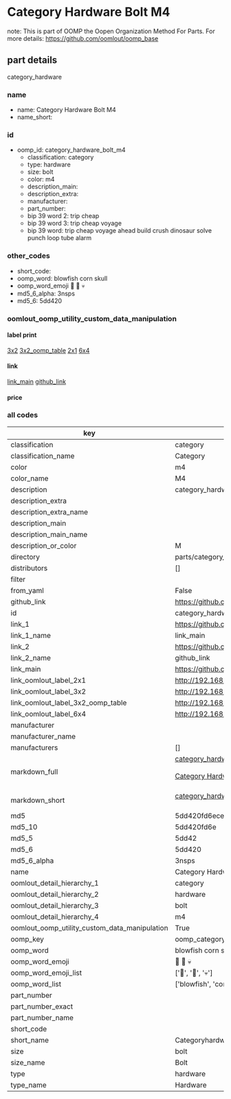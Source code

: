 # Category Hardware Bolt M4  

note: This is part of OOMP the Oopen Organization Method For Parts. For more details: https://github.com/oomlout/oomp_base

##  part details



category_hardware

### name
* name: Category Hardware Bolt M4
* name_short: 
### id
* oomp_id: category_hardware_bolt_m4
  * classification: category
  * type: hardware
  * size: bolt
  * color: m4
  * description_main: 
  * description_extra: 
  * manufacturer: 
  * part_number: 
  * bip 39 word 2: trip cheap
  * bip 39 word 3: trip cheap voyage
  * bip 39 word: trip cheap voyage ahead build crush dinosaur solve punch loop tube alarm

### other_codes
* short_code: 
* oomp_word: blowfish corn skull
* oomp_word_emoji :blowfish: :corn: :skull:
* md5_6_alpha: 3nsps
* md5_6: 5dd420






### oomlout_oomp_utility_custom_data_manipulation
#### label print
[3x2](http://192.168.1.245:1112/?label=oomp%203nsps)
[3x2_oomp_table](http://192.168.1.107:1112/?label=oomp%203nsps)
[2x1](http://192.168.1.242:1112/?label=oomp%203nsps)
[6x4](http://192.168.1.55:1112/?label=oomp%203nsps)    

#### link

[link_main](https://github.com/oomlout/oomlout_oomp_current_version_messy/tree/main/parts/category_hardware_bolt_m4) [github_link](https://github.com/oomlout/oomlout_oomp_part_src/tree/main/parts/category_hardware_bolt_m4)                             

#### price







### all codes 
| key | value |  
| --- | --- |  
| classification | category |  
| classification_name | Category |  
| color | m4 |  
| color_name | M4 |  
| description | category_hardware |  
| description_extra |  |  
| description_extra_name |  |  
| description_main |  |  
| description_main_name |  |  
| description_or_color | M  |  
| directory | parts/category_hardware_bolt_m4 |  
| distributors | [] |  
| filter |  |  
| from_yaml | False |  
| github_link | https://github.com/oomlout/oomlout_oomp_part_src/tree/main/parts/category_hardware_bolt_m4 |  
| id | category_hardware_bolt_m4 |  
| link_1 | https://github.com/oomlout/oomlout_oomp_current_version_messy/tree/main/parts/category_hardware_bolt_m4 |  
| link_1_name | link_main |  
| link_2 | https://github.com/oomlout/oomlout_oomp_part_src/tree/main/parts/category_hardware_bolt_m4 |  
| link_2_name | github_link |  
| link_main | https://github.com/oomlout/oomlout_oomp_current_version_messy/tree/main/parts/category_hardware_bolt_m4 |  
| link_oomlout_label_2x1 | http://192.168.1.242:1112/?label=oomp%203nsps |  
| link_oomlout_label_3x2 | http://192.168.1.245:1112/?label=oomp%203nsps |  
| link_oomlout_label_3x2_oomp_table | http://192.168.1.107:1112/?label=oomp%203nsps |  
| link_oomlout_label_6x4 | http://192.168.1.55:1112/?label=oomp%203nsps |  
| manufacturer |  |  
| manufacturer_name |  |  
| manufacturers | [] |  
| markdown_full | [category_hardware_bolt_m4](https://github.com/oomlout/oomlout_oomp_current_version_messy/tree/main/parts/category_hardware_bolt_m4)<br>[](https://github.com/oomlout/oomlout_oomp_current_version_messy/tree/main/parts/category_hardware_bolt_m4)<br>[Category Hardware Bolt M4](https://github.com/oomlout/oomlout_oomp_current_version_messy/tree/main/parts/category_hardware_bolt_m4)<br><br> |  
| markdown_short | [category_hardware_bolt_m4](https://github.com/oomlout/oomlout_oomp_current_version_messy/tree/main/parts/category_hardware_bolt_m4)<br><br> |  
| md5 | 5dd420fd6ecee7ccd40ee053ec09bf46 |  
| md5_10 | 5dd420fd6e |  
| md5_5 | 5dd42 |  
| md5_6 | 5dd420 |  
| md5_6_alpha | 3nsps |  
| name | Category Hardware Bolt M4 |  
| oomlout_detail_hierarchy_1 | category |  
| oomlout_detail_hierarchy_2 | hardware |  
| oomlout_detail_hierarchy_3 | bolt |  
| oomlout_detail_hierarchy_4 | m4 |  
| oomlout_oomp_utility_custom_data_manipulation | True |  
| oomp_key | oomp_category_hardware_bolt_m4 |  
| oomp_word | blowfish corn skull |  
| oomp_word_emoji | :blowfish: :corn: :skull: |  
| oomp_word_emoji_list | [':blowfish:', ':corn:', ':skull:'] |  
| oomp_word_list | ['blowfish', 'corn', 'skull'] |  
| part_number |  |  
| part_number_exact |  |  
| part_number_name |  |  
| short_code |  |  
| short_name | Categoryhardware |  
| size | bolt |  
| size_name | Bolt |  
| type | hardware |  
| type_name | Hardware |  
